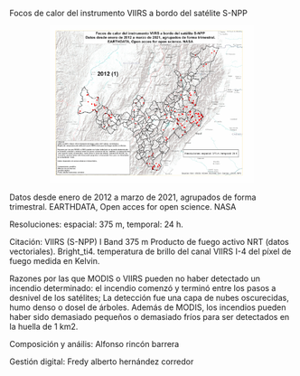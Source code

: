 Focos de calor del instrumento VIIRS a bordo del satélite S-NPP

<p align="center">
  <img width="360" src="/Animacion_Gif/FocosCalor_Viirs_Byca_2012-2021.1.gif">
</p>

Datos desde enero de 2012 a marzo de 2021, agrupados de forma trimestral.  EARTHDATA, Open acces for open science. NASA

Resoluciones: espacial: 375 m, temporal: 24 h.

Citación:
VIIRS (S-NPP) I Band 375 m Producto de fuego activo NRT (datos vectoriales).
Bright_ti4. temperatura de brillo del canal VIIRS I-4 del píxel de fuego medida en Kelvin.

Razones por las que MODIS o VIIRS pueden no haber detectado un incendio determinado:  el incendio comenzó y terminó entre los pasos a desnivel de los  satélites; La detección fue  una capa de nubes oscurecidas, humo denso o dosel de árboles. Además de MODIS, los
 incendios pueden haber sido demasiado pequeños o demasiado fríos para ser detectados en la huella de 1 km2.

Composición y anáilis: 
Alfonso rincón barrera

Gestión digital:
Fredy  alberto  hernández   corredor

